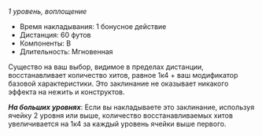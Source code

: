*1 уровень, воплощение*

- Время накладывания: 1 бонусное действие 
- Дистанция: 60 футов 
- Компоненты: В 
- Длительность: Мгновенная 

Существо на ваш выбор, видимое в пределах дистанции, восстанавливает количество хитов, равное 1к4 + ваш модификатор базовой характеристики. Это заклинание не оказывает никакого эффекта на нежить и конструктов. 

***На больших уровнях***: Если вы накладываете это заклинание, используя ячейку 2 уровня или выше, количество восстанавливаемых хитов увеличивается на 1к4 за каждый уровень ячейки выше первого.